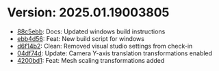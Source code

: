 # Version: 2025.01.19003805

* [88c5ebb](https://github.com/ford-jones/lazarus/commit/88c5ebbdd30c2c6dcd0565719a6013e45c8d9046): Docs: Updated windows build instructions
* [ebb4d56](https://github.com/ford-jones/lazarus/commit/ebb4d565dea10b7778b17a0cc1bb164d1b35a374): Feat: New build script for windows
* [d6f14b2](https://github.com/ford-jones/lazarus/commit/d6f14b20e7ffc262b64c6d9f8094a9295e05f932): Clean: Removed visual studio settings from check-in
* [04df74d](https://github.com/ford-jones/lazarus/commit/04df74db5b01cefd0a2a487faf87edfa2022d2b1): Update: Camera Y-axis translation transformations enabled
* [4200bd1](https://github.com/ford-jones/lazarus/commit/4200bd19d437d141df9d7e719c302d8cba6f6d37): Feat: Mesh scaling transformations added
